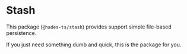 # Stash

This package (`@hades-ts/stash`) provides support simple file-based persistence.

If you just need something dumb and quick, this is the package for you.
